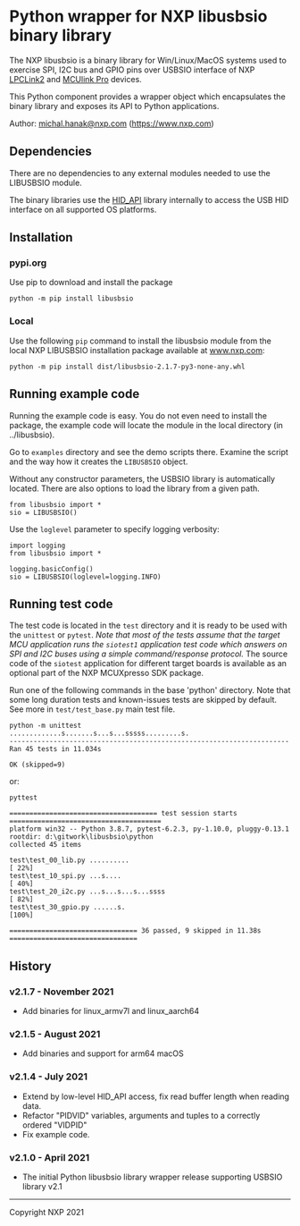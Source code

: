 # Python wrapper for NXP libusbsio binary library

The NXP libusbsio is a binary library for Win/Linux/MacOS systems used to exercise
SPI, I2C bus and GPIO pins over USBSIO interface of NXP
[LPCLink2](https://www.nxp.com/design/microcontrollers-developer-resources/lpc-microcontroller-utilities/lpc-link2:OM13054)
and
[MCUlink Pro](https://www.nxp.com/design/development-boards/lpcxpresso-boards/mcu-link-debug-probe:MCU-LINK)
devices.

This Python component provides a wrapper object which encapsulates the binary library
and exposes its API to Python applications.

Author: michal.hanak@nxp.com (https://www.nxp.com)

## Dependencies
There are no dependencies to any external modules needed to use the LIBUSBSIO
module.

The binary libraries use the [HID_API](https://github.com/signal11/hidapi) library internally to access 
the USB HID interface on all supported OS platforms.

## Installation
### pypi.org
Use pip to download and install the package
```
python -m pip install libusbsio
```
### Local
Use the following `pip` command to install the libusbsio module from
the local NXP LIBUSBSIO installation package available at www.nxp.com:
```
python -m pip install dist/libusbsio-2.1.7-py3-none-any.whl
```

## Running example code
Running the example code is easy. You do not even need to install the package,
the example code will locate the module in the local directory (in ../libusbsio).

Go to `examples` directory and see the demo scripts there.
Examine the script and the way how it creates the `LIBUSBSIO` object.

Without any constructor parameters, the USBSIO library is automatically
located. There are also options to load the library from a given path.
```
from libusbsio import *
sio = LIBUSBSIO()
```

Use the `loglevel` parameter to specify logging verbosity:
```
import logging
from libusbsio import *

logging.basicConfig()
sio = LIBUSBSIO(loglevel=logging.INFO)
```

## Running test code
The test code is located in the `test` directory and it is ready to be used with the
`unittest` or `pytest`. *Note that most of the tests assume that the target MCU application 
runs the `siotest1` application test code which answers on SPI and I2C buses using a simple
command/response protocol.* The source code of the `siotest` application for 
different target boards is available as an optional part of the NXP MCUXpresso SDK package.

Run one of the following commands in the base 'python' directory. Note that some long
duration tests and known-issues tests are skipped by default. 
See more in `test/test_base.py` main test file.

```
python -m unittest
.............s.......s...s...sssss.........s.
----------------------------------------------------------------------
Ran 45 tests in 11.034s

OK (skipped=9)
```

or:

```
pyttest

===================================== test session starts ======================================
platform win32 -- Python 3.8.7, pytest-6.2.3, py-1.10.0, pluggy-0.13.1
rootdir: d:\gitwork\libusbsio\python
collected 45 items

test\test_00_lib.py ..........                                                            [ 22%]
test\test_10_spi.py ...s....                                                              [ 40%]
test\test_20_i2c.py ...s...s...s...ssss                                                   [ 82%]
test\test_30_gpio.py ......s.                                                             [100%]

================================ 36 passed, 9 skipped in 11.38s ================================
```

## History
### v2.1.7 - November 2021
- Add binaries for linux_armv7l and linux_aarch64
### v2.1.5 - August 2021
- Add binaries and support for arm64 macOS
### v2.1.4 - July 2021
- Extend by low-level HID_API access, fix read buffer length when reading data.
- Refactor "PIDVID" variables, arguments and tuples to a correctly ordered "VIDPID"
- Fix example code.
### v2.1.0 - April 2021
- The initial Python libusbsio library wrapper release supporting USBSIO library v2.1

____
Copyright NXP 2021
